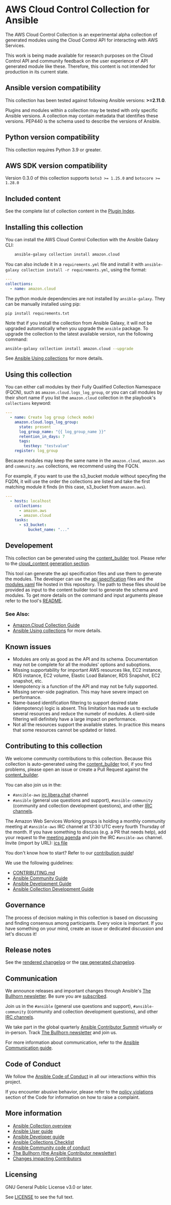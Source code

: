 # AWS Cloud Control Collection for Ansible
The AWS Cloud Control Collection is an experimental alpha collection of generated modules using the Cloud Control API for interacting with AWS Services.

This work is being made available for research purposes on the Cloud Control API and community feedback on the user experience of API generated module like these. Therefore, this content is not intended for production in its current state. 

<!--start requires_ansible-->
## Ansible version compatibility

This collection has been tested against following Ansible versions: **>=2.11.0**.

Plugins and modules within a collection may be tested with only specific Ansible versions.
A collection may contain metadata that identifies these versions.
PEP440 is the schema used to describe the versions of Ansible.
<!--end requires_ansible-->

## Python version compatibility

This collection requires Python 3.9 or greater.

## AWS SDK version compatibility

Version 0.3.0 of this collection supports `boto3 >= 1.25.0` and `botocore >= 1.28.0`

## Included content
<!--start collection content-->

See the complete list of collection content in the [Plugin Index](https://ansible-collections.github.io/amazon.cloud/branch/main/collections/amazon/cloud/index.html#plugin-index).

<!--end collection content-->

## Installing this collection

You can install the AWS Cloud Control Collection with the Ansible Galaxy CLI:
```bash
    ansible-galaxy collection install amazon.cloud
```

You can also include it in a `requirements.yml` file and install it with `ansible-galaxy collection install -r requirements.yml`, using the format:

```yaml
---
collections:
  - name: amazon.cloud
```

The python module dependencies are not installed by `ansible-galaxy`.  They can
be manually installed using pip:

    pip install requirements.txt

Note that if you install the collection from Ansible Galaxy, it will not be upgraded automatically when you upgrade the `ansible` package. To upgrade the collection to the latest available version, run the following command:
```bash
ansible-galaxy collection install amazon.cloud --upgrade
```

See [Ansible Using collections](https://docs.ansible.com/ansible/devel/user_guide/collections_using.html) for more details.


## Using this collection

You can either call modules by their Fully Qualified Collection Namespace (FQCN), such as `amazon.cloud.logs_log_group`, or you can call modules by their short name if you list the `amazon.cloud` collection in the playbook's `collections` keyword:

```yaml
---
  - name: Create log group (check mode)
    amazon.cloud.logs_log_group:
      state: present
      log_group_name: "{{ log_group_name }}"
      retention_in_days: 7
      tags:
        testkey: "testvalue"
    register: log_group
```

Because modules may keep the same name in the `amazon.cloud`, `amazon.aws` and `community.aws` collections, we recommend using the FQCN.

For example, if you want to use the s3_bucket module without specyfing the FQDN, it will use the order the collections are listed and take the first matching module it finds (in this case, s3_bucket from `amazon.aws`).

```yaml
---
  - hosts: localhost
    collections:
      - amazon.aws
      - amazon.cloud
    tasks:
      - s3_bucket:
          bucket_name: "..."
```

## Developement

This collection can be generated using the [content_builder](https://github.com/ansible-community/ansible.content_builder) tool. Please refer to the [cloud_content generation section](https://github.com/ansible-community/ansible.content_builder#4-amazoncloud).

This tool can generate the api specification files and use them to generate the modules. The developer can use the [api specification](https://github.com/ansible-collections/amazon.cloud/api_specifications) files and the [modules.yaml](https://github.com/ansible-collections/amazon.cloud/modules.yaml) file hosted in this repository. The path to these files should be provided as input to the content builder tool to generate the schema and modules. To get more details on the command and input arguments please refer to the tool's [README](https://github.com/ansible-community/ansible.content_builder#resource-module-scaffolding-generated-using-openapi-based-json).

### See Also:

* [Amazon.Cloud Collection Guide](https://docs.ansible.com/ansible/latest/scenario_guides/guide_amazon_cloud.html)
* [Ansible Using collections](https://docs.ansible.com/ansible/latest/user_guide/collections_using.html) for more details.


## Known issues

* Modules are only as good as the API and its schema. Documentation may not be complete for all the modules' options and suboptions.
* Missing supportability for important AWS resources like, EC2 instance, RDS instance, EC2 volume, Elastic Load Balancer, RDS Snapshot, EC2 snapshot, etc.
* Idempotency is a function of the API and may not be fully supported.
* Missing server-side pagination. This may have severe impact on performance.
* Name-based identification filtering to support desired state (idempotency) logic is absent. This limitation has made us to exclude several resources and reduce the numebr of modules. A client-side filtering will definitely have a large impact on performance.
* Not all the resources support the available states. In practice this means that some resources cannot be updated or listed.


## Contributing to this collection

We welcome community contributions to this collection. Because this collection is auto-generated using the [content_builder](https://github.com/ansible-community/ansible.content_builder) tool, if you find problems, please open an issue or create a Pull Request against the [content_builder](https://github.com/ansible-community/ansible.content_builder).

You can also join us in the:

- `#ansible-aws` [irc.libera.chat](https://libera.chat/) channel
- `#ansible` (general use questions and support), `#ansible-community` (community and collection development questions), and other [IRC channels](https://docs.ansible.com/ansible/devel/community/communication.html#irc-channels).

The Amazon Web Services Working groups is holding a monthly community meeting at `#ansible-aws` IRC channel at 17:30 UTC every fourth Thursday of the month. If you have something to discuss (e.g. a PR that needs help), add your request to the [meeting agenda](https://github.com/ansible/community/issues/654) and join the IRC `#ansible-aws` channel. Invite (import by URL): [ics file](https://raw.githubusercontent.com/ansible/community/main/meetings/ical/aws.ics)

You don't know how to start? Refer to our [contribution guide](CONTRIBUTING.md)!

We use the following guidelines:

* [CONTRIBUTING.md](CONTRIBUTING.md)
* [Ansible Community Guide](https://docs.ansible.com/ansible/latest/community/index.html)
* [Ansible Development Guide](https://docs.ansible.com/ansible/devel/dev_guide/index.html)
* [Ansible Collection Development Guide](https://docs.ansible.com/ansible/devel/dev_guide/developing_collections.html#contributing-to-collections)


## Governance

The process of decision making in this collection is based on discussing and finding consensus among participants.
Every voice is important. If you have something on your mind, create an issue or dedicated discussion and let's discuss it!


## Release notes

See the [rendered changelog](https://ansible-collections.github.io/amazon.cloud/branch/main/collections/amazon/cloud/docsite/CHANGELOG.html) or the [raw generated changelog](https://github.com/ansible-collections/amazon.cloud/tree/main/CHANGELOG.rst).


## Communication

<!--List available communication channels. In addition to channels specific to your collection, we also recommend to use the following ones.-->

We announce releases and important changes through Ansible's [The Bullhorn newsletter](https://github.com/ansible/community/wiki/News#the-bullhorn). Be sure you are [subscribed](https://eepurl.com/gZmiEP).

Join us in the `#ansible` (general use questions and support), `#ansible-community` (community and collection development questions), and other [IRC channels](https://docs.ansible.com/ansible/devel/community/communication.html#irc-channels).

We take part in the global quarterly [Ansible Contributor Summit](https://github.com/ansible/community/wiki/Contributor-Summit) virtually or in-person. Track [The Bullhorn newsletter](https://eepurl.com/gZmiEP) and join us.

For more information about communication, refer to the [Ansible Communication guide](https://docs.ansible.com/ansible/devel/community/communication.html).

## Code of Conduct

We follow the [Ansible Code of Conduct](https://docs.ansible.com/ansible/devel/community/code_of_conduct.html) in all our interactions within this project.

If you encounter abusive behavior, please refer to the [policy violations](https://docs.ansible.com/ansible/devel/community/code_of_conduct.html#policy-violations) section of the Code for information on how to raise a complaint.


## More information

<!-- List out where the user can find additional information, such as working group meeting times, slack/IRC channels, or documentation for the product this collection automates. At a minimum, link to: -->

- [Ansible Collection overview](https://github.com/ansible-collections/overview)
- [Ansible User guide](https://docs.ansible.com/ansible/devel/user_guide/index.html)
- [Ansible Developer guide](https://docs.ansible.com/ansible/devel/dev_guide/index.html)
- [Ansible Collections Checklist](https://github.com/ansible-collections/overview/blob/master/collection_requirements.rst)
- [Ansible Community code of conduct](https://docs.ansible.com/ansible/devel/community/code_of_conduct.html)
- [The Bullhorn (the Ansible Contributor newsletter)](https://us19.campaign-archive.com/home/?u=56d874e027110e35dea0e03c1&id=d6635f5420)
- [Changes impacting Contributors](https://github.com/ansible-collections/overview/issues/45)

## Licensing

<!-- Include the appropriate license information here and a pointer to the full licensing details. If the collection contains modules migrated from the ansible/ansible repo, you must use the same license that existed in the ansible/ansible repo. See the GNU license example below. -->

GNU General Public License v3.0 or later.

See [LICENSE](https://www.gnu.org/licenses/gpl-3.0.txt) to see the full text.
